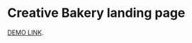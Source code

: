 # Creative Bakery landing page

  [DEMO LINK](https://oleksii-bieliaiev.github.io/layout_creativeBakery/).
